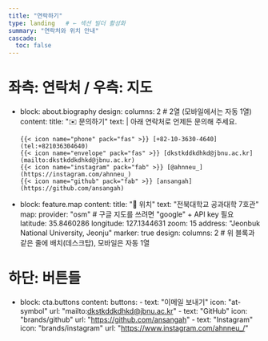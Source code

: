 ```yaml
---
title: "연락하기"
type: landing   # ← 섹션 빌더 활성화
summary: "연락처와 위치 안내"
cascade:
  toc: false
---
```


# 좌측: 연락처 / 우측: 지도

- block: about.biography
  design:
    columns: 2            # 2열 (모바일에서는 자동 1열)
  content:
    title: "✉️ 문의하기"
    text: |
      아래 연락처로 언제든 문의해 주세요.

      {{< icon name="phone" pack="fas" >}} [+82-10-3630-4640](tel:+821036304640)  
      {{< icon name="envelope" pack="fas" >}} [dkstkddkdhkd@jbnu.ac.kr](mailto:dkstkddkdhkd@jbnu.ac.kr)  
      {{< icon name="instagram" pack="fab" >}} [@ahnneu_](https://instagram.com/ahnneu_)  
      {{< icon name="github" pack="fab" >}} [ansangah](https://github.com/ansangah)

- block: feature.map
  content:
    title: "📍 위치"
    text: "전북대학교 공과대학 7호관"
    map:
      provider: "osm"     # 구글 지도를 쓰려면 "google" + API key 필요
      latitude: 35.8460286
      longitude: 127.1344631
      zoom: 15
      address: "Jeonbuk National University, Jeonju"
      marker: true
  design:
    columns: 2            # 위 블록과 같은 줄에 배치(데스크탑), 모바일은 자동 1열

# 하단: 버튼들

- block: cta.buttons
  content:
    buttons:
      - text: "이메일 보내기"
        icon: "at-symbol"
        url: "mailto:dkstkddkdhkd@jbnu.ac.kr"
      - text: "GitHub"
        icon: "brands/github"
        url: "https://github.com/ansangah"
      - text: "Instagram"
        icon: "brands/instagram"
        url: "https://www.instagram.com/ahnneu_/"